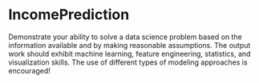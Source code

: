 # IncomePrediction
Demonstrate your ability to solve a data science problem based on the information available and by making reasonable assumptions. The output work should exhibit machine learning, feature engineering, statistics, and visualization skills. The use of different types of modeling approaches is encouraged!
